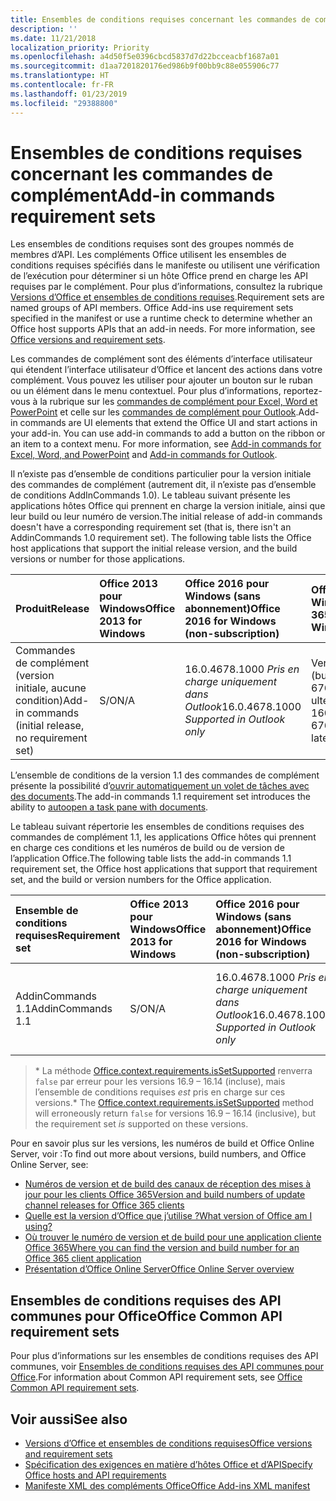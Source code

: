 ```yaml
---
title: Ensembles de conditions requises concernant les commandes de complément
description: ''
ms.date: 11/21/2018
localization_priority: Priority
ms.openlocfilehash: a4d50f5e0396cbcd5837d7d22bcceacbf1687a01
ms.sourcegitcommit: d1aa7201820176ed986b9f00bb9c88e055906c77
ms.translationtype: HT
ms.contentlocale: fr-FR
ms.lasthandoff: 01/23/2019
ms.locfileid: "29388800"
---
```

# <a name="add-in-commands-requirement-sets"></a><span data-ttu-id="cdf4b-102">Ensembles de conditions requises concernant les commandes de complément</span><span class="sxs-lookup"><span data-stu-id="cdf4b-102">Add-in commands requirement sets</span></span>

<span data-ttu-id="cdf4b-p101">Les ensembles de conditions requises sont des groupes nommés de membres d’API. Les compléments Office utilisent les ensembles de conditions requises spécifiés dans le manifeste ou utilisent une vérification de l’exécution pour déterminer si un hôte Office prend en charge les API requises par le complément. Pour plus d’informations, consultez la rubrique [Versions d’Office et ensembles de conditions requises](https://docs.microsoft.com/office/dev/add-ins/develop/office-versions-and-requirement-sets).</span><span class="sxs-lookup"><span data-stu-id="cdf4b-p101">Requirement sets are named groups of API members. Office Add-ins use requirement sets specified in the manifest or use a runtime check to determine whether an Office host supports APIs that an add-in needs. For more information, see [Office versions and requirement sets](https://docs.microsoft.com/office/dev/add-ins/develop/office-versions-and-requirement-sets).</span></span>

<span data-ttu-id="cdf4b-p102">Les commandes de complément sont des éléments d’interface utilisateur qui étendent l’interface utilisateur d’Office et lancent des actions dans votre complément. Vous pouvez les utiliser pour ajouter un bouton sur le ruban ou un élément dans le menu contextuel. Pour plus d’informations, reportez-vous à la rubrique sur les [commandes de complément pour Excel, Word et PowerPoint](https://docs.microsoft.com/office/dev/add-ins/design/add-in-commands) et celle sur les [commandes de complément pour Outlook](https://docs.microsoft.com/outlook/add-ins/add-in-commands-for-outlook).</span><span class="sxs-lookup"><span data-stu-id="cdf4b-p102">Add-in commands are UI elements that extend the Office UI and start actions in your add-in. You can use add-in commands to add a button on the ribbon or an item to a context menu. For more information, see [Add-in commands for Excel, Word, and PowerPoint](https://docs.microsoft.com/office/dev/add-ins/design/add-in-commands) and [Add-in commands for Outlook](https://docs.microsoft.com/outlook/add-ins/add-in-commands-for-outlook).</span></span>

<span data-ttu-id="cdf4b-p103">Il n’existe pas d’ensemble de conditions particulier pour la version initiale des commandes de complément (autrement dit, il n’existe pas d’ensemble de conditions AddInCommands 1.0). Le tableau suivant présente les applications hôtes Office qui prennent en charge la version initiale, ainsi que leur build ou leur numéro de version.</span><span class="sxs-lookup"><span data-stu-id="cdf4b-p103">The initial release of add-in commands doesn't have a corresponding requirement set (that is, there isn't an AddinCommands 1.0 requirement set). The following table lists the Office host applications that support the initial release version, and the build versions or number for those applications.</span></span>  

| <span data-ttu-id="cdf4b-111">Produit</span><span class="sxs-lookup"><span data-stu-id="cdf4b-111">Release</span></span>   |  <span data-ttu-id="cdf4b-112">Office 2013 pour Windows</span><span class="sxs-lookup"><span data-stu-id="cdf4b-112">Office 2013 for Windows</span></span> | <span data-ttu-id="cdf4b-113">Office 2016 pour Windows (sans abonnement)</span><span class="sxs-lookup"><span data-stu-id="cdf4b-113">Office 2016 for Windows (non-subscription)</span></span> | <span data-ttu-id="cdf4b-114">Office 365 pour Windows</span><span class="sxs-lookup"><span data-stu-id="cdf4b-114">Office 365 for Windows</span></span>   |  <span data-ttu-id="cdf4b-115">Office 365 pour iPad</span><span class="sxs-lookup"><span data-stu-id="cdf4b-115">Office 365 for iPad</span></span>  |  <span data-ttu-id="cdf4b-116">Office 365 pour Mac</span><span class="sxs-lookup"><span data-stu-id="cdf4b-116">Office 365 for Mac</span></span>  | <span data-ttu-id="cdf4b-117">Office Online</span><span class="sxs-lookup"><span data-stu-id="cdf4b-117">Office Online</span></span>  |  
|:-----|:-----|:-----|:-----|:-----|:-----|:-----|
| <span data-ttu-id="cdf4b-118">Commandes de complément (version initiale, aucune condition)</span><span class="sxs-lookup"><span data-stu-id="cdf4b-118">Add-in commands (initial release, no requirement set)</span></span> | <span data-ttu-id="cdf4b-119">S/O</span><span class="sxs-lookup"><span data-stu-id="cdf4b-119">N/A</span></span> | <span data-ttu-id="cdf4b-120">16.0.4678.1000 *Pris en charge uniquement dans Outlook*</span><span class="sxs-lookup"><span data-stu-id="cdf4b-120">16.0.4678.1000 *Supported in Outlook only*</span></span> |<span data-ttu-id="cdf4b-121">Version 1603 (build 6769.0000) ou ultérieure</span><span class="sxs-lookup"><span data-stu-id="cdf4b-121">Version 1603 (Build 6769.0000) or later</span></span> | <span data-ttu-id="cdf4b-122">S/O</span><span class="sxs-lookup"><span data-stu-id="cdf4b-122">N/A</span></span> | <span data-ttu-id="cdf4b-123">15.33 ou version ultérieure</span><span class="sxs-lookup"><span data-stu-id="cdf4b-123">15.33 or later</span></span>| <span data-ttu-id="cdf4b-124">Janvier 2016</span><span class="sxs-lookup"><span data-stu-id="cdf4b-124">January 2016</span></span> |

<span data-ttu-id="cdf4b-125">L’ensemble de conditions de la version 1.1 des commandes de complément présente la possibilité d’[ouvrir automatiquement un volet de tâches avec des documents](https://docs.microsoft.com/office/dev/add-ins/develop/automatically-open-a-task-pane-with-a-document).</span><span class="sxs-lookup"><span data-stu-id="cdf4b-125">The add-in commands 1.1 requirement set introduces the ability to [autoopen a task pane with documents](https://docs.microsoft.com/office/dev/add-ins/develop/automatically-open-a-task-pane-with-a-document).</span></span>

<span data-ttu-id="cdf4b-126">Le tableau suivant répertorie les ensembles de conditions requises des commandes de complément 1.1, les applications Office hôtes qui prennent en charge ces conditions et les numéros de build ou de version de l’application Office.</span><span class="sxs-lookup"><span data-stu-id="cdf4b-126">The following table lists the add-in commands 1.1 requirement set, the Office host applications that support that requirement set, and the build or version numbers for the Office application.</span></span> 

|  <span data-ttu-id="cdf4b-127">Ensemble de conditions requises</span><span class="sxs-lookup"><span data-stu-id="cdf4b-127">Requirement set</span></span>  |  <span data-ttu-id="cdf4b-128">Office 2013 pour Windows</span><span class="sxs-lookup"><span data-stu-id="cdf4b-128">Office 2013 for Windows</span></span> | <span data-ttu-id="cdf4b-129">Office 2016 pour Windows (sans abonnement)</span><span class="sxs-lookup"><span data-stu-id="cdf4b-129">Office 2016 for Windows (non-subscription)</span></span> | <span data-ttu-id="cdf4b-130">Office 365 pour Windows</span><span class="sxs-lookup"><span data-stu-id="cdf4b-130">Office 365 for Windows</span></span>   |  <span data-ttu-id="cdf4b-131">Office 365 pour iPad</span><span class="sxs-lookup"><span data-stu-id="cdf4b-131">Office 365 for iPad</span></span>  |  <span data-ttu-id="cdf4b-132">Office 365 pour Mac</span><span class="sxs-lookup"><span data-stu-id="cdf4b-132">Office 365 for Mac</span></span>  | <span data-ttu-id="cdf4b-133">Office Online</span><span class="sxs-lookup"><span data-stu-id="cdf4b-133">Office Online</span></span>  |  
|:-----|:-----|:-----|:-----|:-----|:-----|:-----|
| <span data-ttu-id="cdf4b-134">AddinCommands 1.1</span><span class="sxs-lookup"><span data-stu-id="cdf4b-134">AddinCommands 1.1</span></span>  | <span data-ttu-id="cdf4b-135">S/O</span><span class="sxs-lookup"><span data-stu-id="cdf4b-135">N/A</span></span> | <span data-ttu-id="cdf4b-136">16.0.4678.1000 *Pris en charge uniquement dans Outlook*</span><span class="sxs-lookup"><span data-stu-id="cdf4b-136">16.0.4678.1000 *Supported in Outlook only*</span></span>  | <span data-ttu-id="cdf4b-137">Version 1705 (build 8121.1000) ou ultérieure</span><span class="sxs-lookup"><span data-stu-id="cdf4b-137">Version 1705 (Build 8121.1000) or later</span></span> | <span data-ttu-id="cdf4b-138">S/O</span><span class="sxs-lookup"><span data-stu-id="cdf4b-138">N/A</span></span> | <span data-ttu-id="cdf4b-139">15.34 ou version ultérieure\*</span><span class="sxs-lookup"><span data-stu-id="cdf4b-139">15.34 or later\*</span></span>| <span data-ttu-id="cdf4b-140">Mai 2017</span><span class="sxs-lookup"><span data-stu-id="cdf4b-140">May 2017</span></span> |

><span data-ttu-id="cdf4b-141">\* La méthode [Office.context.requirements.isSetSupported](https://docs.microsoft.com/javascript/api/office/office.requirementsetsupport#issetsupported-name--minversion-) renverra `false` par erreur pour les versions 16.9 &ndash; 16.14 (incluse), mais l’ensemble de conditions requises *est* pris en charge sur ces versions.</span><span class="sxs-lookup"><span data-stu-id="cdf4b-141">\* The [Office.context.requirements.isSetSupported](https://docs.microsoft.com/javascript/api/office/office.requirementsetsupport#issetsupported-name--minversion-) method will erroneously return `false` for versions 16.9 &ndash; 16.14 (inclusive), but the requirement set *is* supported on these versions.</span></span>

<span data-ttu-id="cdf4b-142">Pour en savoir plus sur les versions, les numéros de build et Office Online Server, voir :</span><span class="sxs-lookup"><span data-stu-id="cdf4b-142">To find out more about versions, build numbers, and Office Online Server, see:</span></span>

- [<span data-ttu-id="cdf4b-143">Numéros de version et de build des canaux de réception des mises à jour pour les clients Office 365</span><span class="sxs-lookup"><span data-stu-id="cdf4b-143">Version and build numbers of update channel releases for Office 365 clients</span></span>](https://support.office.com/article/version-and-build-numbers-of-update-channel-releases-ae942449-1fca-4484-898b-a933ea23def7)
- [<span data-ttu-id="cdf4b-144">Quelle est la version d’Office que j’utilise ?</span><span class="sxs-lookup"><span data-stu-id="cdf4b-144">What version of Office am I using?</span></span>](https://support.office.com/article/What-version-of-Office-am-I-using-932788b8-a3ce-44bf-bb09-e334518b8b19)
- [<span data-ttu-id="cdf4b-145">Où trouver le numéro de version et de build pour une application cliente Office 365</span><span class="sxs-lookup"><span data-stu-id="cdf4b-145">Where you can find the version and build number for an Office 365 client application</span></span>](https://support.office.com/article/version-and-build-numbers-of-update-channel-releases-ae942449-1fca-4484-898b-a933ea23def7)
- [<span data-ttu-id="cdf4b-146">Présentation d’Office Online Server</span><span class="sxs-lookup"><span data-stu-id="cdf4b-146">Office Online Server overview</span></span>](https://docs.microsoft.com/officeonlineserver/office-online-server-overview)

## <a name="office-common-api-requirement-sets"></a><span data-ttu-id="cdf4b-147">Ensembles de conditions requises des API communes pour Office</span><span class="sxs-lookup"><span data-stu-id="cdf4b-147">Office Common API requirement sets</span></span>

<span data-ttu-id="cdf4b-148">Pour plus d’informations sur les ensembles de conditions requises des API communes, voir [Ensembles de conditions requises des API communes pour Office](office-add-in-requirement-sets.md).</span><span class="sxs-lookup"><span data-stu-id="cdf4b-148">For information about Common API requirement sets, see [Office Common API requirement sets](office-add-in-requirement-sets.md).</span></span>

## <a name="see-also"></a><span data-ttu-id="cdf4b-149">Voir aussi</span><span class="sxs-lookup"><span data-stu-id="cdf4b-149">See also</span></span>

- [<span data-ttu-id="cdf4b-150">Versions d’Office et ensembles de conditions requises</span><span class="sxs-lookup"><span data-stu-id="cdf4b-150">Office versions and requirement sets</span></span>](https://docs.microsoft.com/office/dev/add-ins/develop/office-versions-and-requirement-sets)
- [<span data-ttu-id="cdf4b-151">Spécification des exigences en matière d’hôtes Office et d’API</span><span class="sxs-lookup"><span data-stu-id="cdf4b-151">Specify Office hosts and API requirements</span></span>](https://docs.microsoft.com/office/dev/add-ins/develop/specify-office-hosts-and-api-requirements)
- [<span data-ttu-id="cdf4b-152">Manifeste XML des compléments Office</span><span class="sxs-lookup"><span data-stu-id="cdf4b-152">Office Add-ins XML manifest</span></span>](https://docs.microsoft.com/office/dev/add-ins/develop/add-in-manifests)
